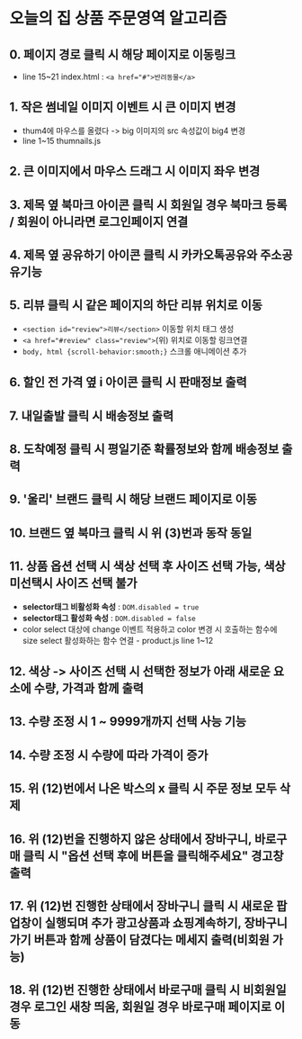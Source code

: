 # 오늘의 집 상품 주문영역 알고리즘
## 0. 페이지 경로 클릭 시 해당 페이지로 이동링크
* line 15~21 index.html : `<a href="#">반려동물</a>`
## 1. 작은 썸네일 이미지 이벤트 시 큰 이미지 변경
* thum4에 마우스를 올렸다 -> big 이미지의 src 속성값이 big4 변경
* line 1~15 thumnails.js
## 2. 큰 이미지에서 마우스 드래그 시 이미지 좌우 변경
## 3. 제목 옆 북마크 아이콘 클릭 시 회원일 경우 북마크 등록 / 회원이 아니라면 로그인페이지 연결
## 4. 제목 옆 공유하기 아이콘 클릭 시 카카오톡공유와 주소공유기능
## 5. 리뷰 클릭 시 같은 페이지의 하단 리뷰 위치로 이동
* `<section id="review">리뷰</section>` 이동할 위치 태그 생성
* `<a href="#review" class="review">`(위) 위치로 이동할 링크연결
* `body, html {scroll-behavior:smooth;}` 스크롤 애니메이션 추가
## 6. 할인 전 가격 옆 i 아이콘 클릭 시 판매정보 출력
## 7. 내일출발 클릭 시 배송정보 출력
## 8. 도착예정 클릭 시 평일기준 확률정보와 함께 배송정보 출력
## 9. '울리' 브랜드 클릭 시 해당 브랜드 페이지로 이동
## 10. 브랜드 옆 북마크 클릭 시 위 (3)번과 동작 동일
## 11. 상품 옵션 선택 시 색상 선택 후 사이즈 선택 가능, 색상 미선택시 사이즈 선택 불가
* **selector태그 비활성화 속성** : `DOM.disabled = true`
* **selector태그 활성화 속성** : `DOM.disabled = false`
* color select 대상에 change 이벤트 적용하고 color 변경 시 호출하는 함수에 size select 활성화하는 함수 연결 - product.js line 1~12
## 12. 색상 -> 사이즈 선택 시 선택한 정보가 아래 새로운 요소에 수량, 가격과 함께 출력
## 13. 수량 조정 시 1 ~ 9999개까지 선택 사능 기능
## 14. 수량 조정 시 수량에 따라 가격이 증가
## 15. 위 (12)번에서 나온 박스의 x 클릭 시 주문 정보 모두 삭제
## 16. 위 (12)번을 진행하지 않은 상태에서 장바구니, 바로구매 클릭 시 "옵션 선택 후에 버튼을 클릭해주세요" 경고창 출력
## 17. 위 (12)번 진행한 상태에서 장바구니 클릭 시 새로운 팝업창이 실행되며 추가 광고상품과 쇼핑계속하기, 장바구니 가기 버튼과 함께 상품이 담겼다는 메세지 출력(비회원 가능)
## 18. 위 (12)번 진행한 상태에서 바로구매 클릭 시 비회원일 경우 로그인 새창 띄움, 회원일 경우 바로구매 페이지로 이동